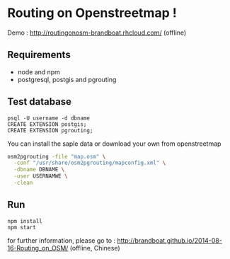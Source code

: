 Routing on Openstreetmap !
======

Demo : http://routingonosm-brandboat.rhcloud.com/ (offline)

## Requirements
- node and npm
- postgresql, postgis and pgrouting

## Test database
```
psql -U username -d dbname
CREATE EXTENSION postgis;
CREATE EXTENSION pgrouting;
```
You can install the saple data or download your own from openstreetmap

```bash
osm2pgrouting -file "map.osm" \
  -conf "/usr/share/osm2pgrouting/mapconfig.xml" \
  -dbname DBNAME \
  -user USERNAMWE \
  -clean
```

## Run
```
npm install
npm start
```

for further information, please go to : http://brandboat.github.io/2014-08-16-Routing_on_OSM/ (offline, Chinese)
